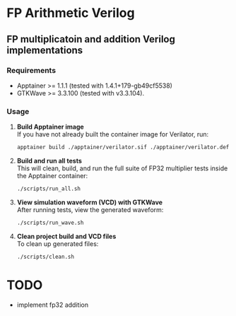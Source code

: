# FP Arithmetic Verilog
## FP multiplicatoin and addition Verilog implementations


### Requirements
- Apptainer >= 1.1.1 (tested with 1.4.1+179-gb49cf5538)
- GTKWave >= 3.3.100 (tested with v3.3.104). 

### Usage

1. **Build Apptainer image**  
   If you have not already built the container image for Verilator, run:
   ```bash
   apptainer build ./apptainer/verilator.sif ./apptainer/verilator.def
   ```

2. **Build and run all tests**  
   This will clean, build, and run the full suite of FP32 multiplier tests inside the Apptainer container:
   ```bash
   ./scripts/run_all.sh
   ```

3. **View simulation waveform (VCD) with GTKWave**  
   After running tests, view the generated waveform:
   ```bash
   ./scripts/run_wave.sh
   ```

4. **Clean project build and VCD files**  
   To clean up generated files:
   ```bash
   ./scripts/clean.sh
   ```

# TODO 
 - implement fp32 addition

